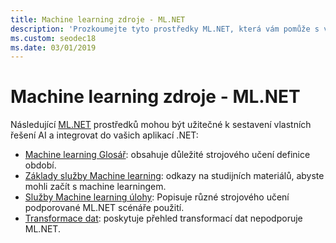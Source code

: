 ```yaml
---
title: Machine learning zdroje - ML.NET
description: 'Prozkoumejte tyto prostředky ML.NET, která vám pomůže s vlastní vytvoření řešení AI a integraci do svých aplikací .NET.'
ms.custom: seodec18
ms.date: 03/01/2019
---
```

# <a name="machine-learning-resources---mlnet"></a>Machine learning zdroje - ML.NET

Následující [ML.NET](../index.md) prostředků mohou být užitečné k sestavení vlastních řešení AI a integrovat do vašich aplikací .NET:

- [Machine learning Glosář](glossary.md): obsahuje důležité strojového učení definice období.
- [Základy služby Machine learning](basics.md): odkazy na studijních materiálů, abyste mohli začít s machine learningem.
- [Služby Machine learning úlohy](tasks.md): Popisuje různé strojového učení podporované ML.NET scénáře použití.
- [Transformace dat](transforms.md): poskytuje přehled transformací dat nepodporuje ML.NET.
